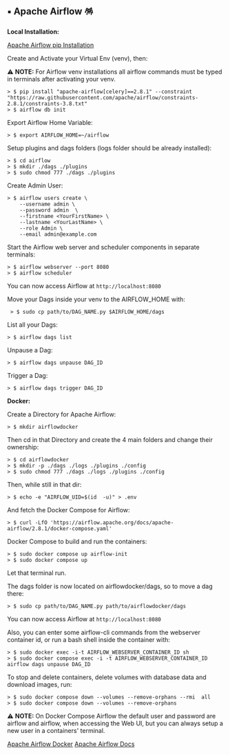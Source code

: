 ## ▪️ Apache Airflow 🪅

**Local Installation:**

[Apache Airflow pip Installation](https://airflow.apache.org/docs/apache-airflow/stable/installation/installing-from-pypi.html)
	
Create and Activate your Virtual Env (venv), then:


⚠️  **NOTE:** For Airflow venv installations all airflow commands must be typed in terminals after activating your venv.

	> $ pip install "apache-airflow[celery]==2.8.1" --constraint "https://raw.githubusercontent.com/apache/airflow/constraints-2.8.1/constraints-3.8.txt"
	> $ airflow db init

Export Airflow Home Variable:

	> $ export AIRFLOW_HOME=~/airflow

Setup plugins and dags folders (logs folder should be already installed):

	> $ cd airflow
	> $ mkdir ./dags ./plugins
	> $ sudo chmod 777 ./dags ./plugins

Create Admin User:

	> $ airflow users create \  
	    --username admin \  
	    --password admin  \  
	    --firstname <YourFirstName> \  
	    --lastname <YourLastName> \  
	    --role Admin \  
	    --email admin@example.com

Start the Airflow web server and scheduler components in separate terminals:

	> $ airflow webserver --port 8080  
	> $ airflow scheduler

You can now access Airflow at `http://localhost:8080`

Move your Dags inside your venv to the AIRFLOW_HOME with:

	 > $ sudo cp path/to/DAG_NAME.py $AIRFLOW_HOME/dags

List all your Dags:

	> $ airflow dags list

Unpause a Dag:

	> $ airflow dags unpause DAG_ID

Trigger a Dag:

	> $ airflow dags trigger DAG_ID

**Docker:**

Create a Directory for Apache Airflow:

	> $ mkdir airflowdocker

Then cd in that Directory and create the 4 main folders and change their ownership:
	
	> $ cd airflowdocker
	> $ mkdir -p ./dags ./logs ./plugins ./config
	> $ sudo chmod 777 ./dags ./logs ./plugins ./config

Then, while still in that dir:

	> $ echo -e "AIRFLOW_UID=$(id  -u)" > .env
	
And fetch the Docker Compose for Airflow:

	> $ curl -LfO 'https://airflow.apache.org/docs/apache-airflow/2.8.1/docker-compose.yaml'

Docker Compose to build and run the containers:

	> $ sudo docker compose up airflow-init
	> $ sudo docker compose up

Let that terminal run.

The dags folder is now located on airflowdocker/dags, so to move a dag there:

	> $ sudo cp path/to/DAG_NAME.py path/to/airflowdocker/dags

You can now access Airflow at `http://localhost:8080`

Also, you can enter some airflow-cli commands from the webserver container id, or run a bash shell inside the container with:

	> $ sudo docker exec -i-t AIRFLOW_WEBSERVER_CONTAINER_ID sh
	> $ sudo docker compose exec -i -t AIRFLOW_WEBSERVER_CONTAINER_ID airflow dags unpause DAG_ID

To stop and delete containers, delete volumes with database data and download images, run:

	> $ sudo docker compose down --volumes --remove-orphans --rmi  all
	> $ sudo docker compose down --volumes --remove-orphans

⚠️  **NOTE:** On Docker Compose Airflow the default user and password are airflow and airflow, when accessing the Web UI, but you can always setup a new user in a containers' terminal.

[Apache Airflow Docker](https://airflow.apache.org/docs/apache-airflow/stable/howto/docker-compose/index.html)
[Apache Airflow Docs](https://airflow.apache.org/docs/)
